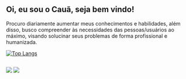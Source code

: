 ## Oi, eu sou o Cauã, seja bem vindo!

Procuro diariamente aumentar meus conhecimentos e habilidades, além disso, busco compreender às necessidades das pessoas/usuários ao máximo, visando solucinar seus problemas de forma profissional e humanizada.

  [![Top Langs](https://github-readme-stats.vercel.app/api/top-langs/?username=caua-3301\&layout=donut\&bg_color=151515\&text_color=ffffff\&title_color=568571)](https://github.com/caua-3301/github-readme-stats)
  ##
 
<div> 
  <a href = "mailto:cauapires849@gmail.com"><img src="https://img.shields.io/badge/-Gmail-%23333?style=for-the-badge&logo=gmail&logoColor=white" target="_blank"></a>
  <a href="https://www.linkedin.com/in/caua-pires-soares" target="_blank"><img src="https://img.shields.io/badge/-LinkedIn-%230077B5?style=for-the-badge&logo=linkedin&logoColor=white" target="_blank"></a> 
  
</div>
